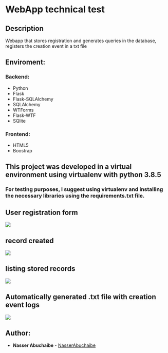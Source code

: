 # WebApp technical test

## **Description**  

Webapp that stores registration and generates queries in the database, registers the creation event in a txt file  

## **Enviroment:**

### **Backend:**
* Python
* Flask
* Flask-SQLAlchemy
* SQLAlchemy
* WTForms
* Flask-WTF
* SQlite

### **Frontend:**
* HTML5
* Boostrap

## This project was developed in a virtual environment using virtualenv with python 3.8.5 

### For testing purposes, I suggest using virtualenv and installing the necessary libraries using the requirements.txt file. 

## **User registration form**  


  
<img src="https://i.imgur.com/mdKdhU5.png">  


<br>

## **record created** 
<img src="https://i.imgur.com/yghHLTd.png"> 

<br>

## **listing stored records**  


<img src="https://i.imgur.com/rvckaVv.png">  

<br>

## **Automatically generated .txt file with creation event logs**  

<img src="https://i.imgur.com/6Ty4Be7.png">  

 <br>
 
## **Author:**
* **Nasser Abuchaibe** - [NasserAbuchaibe](https://github.com/NasserAbuchaibe)